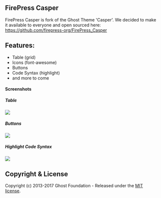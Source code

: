 ## FirePress Casper

FirePress Casper is fork of the Ghost Theme 'Casper'. We decided to make it available to everyone and open sourced here: https://github.com/firepress-org/FirePress_Casper

## Features: 

- Table (grid)
- Icons (font-awesome)
- Buttons
- Code Syntax (highlight) 
- and more to come

#### Screenshots

##### Table
![](https://raw.githubusercontent.com/firepress-org/theme-assets/master/common-tools/screenshots/table-grid.png)

##### Buttons
![](https://raw.githubusercontent.com/firepress-org/theme-assets/master/common-tools/screenshots/buttons.png)

##### Highlight Code Syntax
![](https://raw.githubusercontent.com/firepress-org/theme-assets/master/common-tools/screenshots/highlight-syntax.png)

## Copyright & License

Copyright (c) 2013-2017 Ghost Foundation - Released under the [MIT license](LICENSE).

